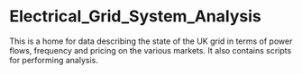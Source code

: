# Electrical_Grid_System_Analysis
This is a home for data describing the state of the UK grid in terms of power flows, frequency and pricing on the various markets. It also contains scripts for performing analysis.
